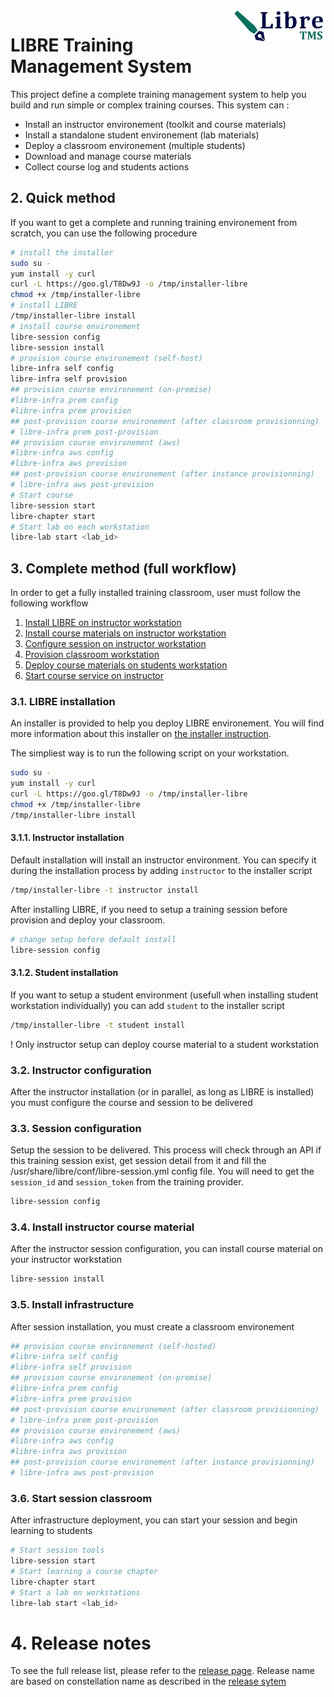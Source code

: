 <img align="right" height="50" src="https://raw.githubusercontent.com/startxfr/libre/dev/docs/assets/logo.svg?sanitize=true">

# LIBRE Training Management System

This project define a complete training management system to help you build and run simple
or complex training courses. This system can :
- Install an instructor environement (toolkit and course materials)
- Install a standalone student environement (lab materials)
- Deploy a classroom environement (multiple students)
- Download and manage course materials
- Collect course log and students actions

## 2. Quick method

If you want to get a complete and running training environement from scratch, you can use the
following procedure

```bash
# install the installer
sudo su -
yum install -y curl
curl -L https://goo.gl/T8Dw9J -o /tmp/installer-libre
chmod +x /tmp/installer-libre
# install LIBRE
/tmp/installer-libre install
# install course environement
libre-session config
libre-session install
# provision course environement (self-host)
libre-infra self config
libre-infra self provision
## provision course environement (on-premise)
#libre-infra prem config
#libre-infra prem provision
## post-provision course environement (after classroom provisionning)
# libre-infra prem post-provision
## provision course environement (aws)
#libre-infra aws config
#libre-infra aws provision
## post-provision course environement (after instance provisionning)
# libre-infra aws post-provision
# Start course
libre-session start
libre-chapter start
# Start lab on each workstation
libre-lab start <lab_id>
```

## 3. Complete  method (full workflow)

In order to get a fully installed training classroom, user must follow the following
workflow

1. [Install LIBRE on instructor workstation](docs/commands/installer.md)
2. [Install course materials on instructor workstation](docs/commands/libre-repository.md)
3. [Configure session on instructor workstation](docs/commands/session-config.md)
4. [Provision classroom workstation](docs/commands/classroom-provision.md)
5. [Deploy course materials on students workstation](docs/commands/session-install.md)
6. [Start course service on instructor](docs/commands/session-start.md)


### 3.1. LIBRE installation

An installer is provided to help you deploy LIBRE environement. You will find more
information about this installer on [the installer instruction](docs/commands/installer.md).

The simpliest way is to run the following script on your workstation.

```bash
sudo su -
yum install -y curl
curl -L https://goo.gl/T8Dw9J -o /tmp/installer-libre
chmod +x /tmp/installer-libre
/tmp/installer-libre install
```

#### 3.1.1. Instructor installation

Default installation will install an instructor environment. You can specify it during the
installation process by adding `instructor` to the installer script
```bash
/tmp/installer-libre -t instructor install
```

After installing LIBRE, if you need to setup a training session before provision and deploy your classroom.

```bash
# change setup before default install
libre-session config
```

#### 3.1.2. Student installation

If you want to setup a student environment (usefull when installing student workstation
individually) you can add `student` to the installer script

```bash
/tmp/installer-libre -t student install
```

! Only instructor setup can deploy course material to a student workstation

### 3.2. Instructor configuration

After the instructor installation (or in parallel, as long as LIBRE is installed)
you must configure the course and session to be delivered

### 3.3. Session configuration

Setup the session to be delivered. This process will check through an API if this training session
exist, get session detail from it and fill the /usr/share/libre/conf/libre-session.yml config file.
You will need to get the `session_id` and `session_token` from the training provider.

```bash
libre-session config
```

### 3.4. Install instructor course material

After the instructor session configuration, you can install course material on your instructor workstation

```bash
libre-session install
```

### 3.5. Install infrastructure

After session installation, you must create a classroom environement

```bash
## provision course environement (self-hosted)
#libre-infra self config
#libre-infra self provision
## provision course environement (on-premise)
#libre-infra prem config
#libre-infra prem provision
## post-provision course environement (after classroom provisionning)
# libre-infra prem post-provision
## provision course environement (aws)
#libre-infra aws config
#libre-infra aws provision
## post-provision course environement (after instance provisionning)
# libre-infra aws post-provision
```

### 3.6. Start session classroom

After infrastructure deployment, you can start your session and begin learning to students

```bash
# Start session tools
libre-session start
# Start learning a course chapter
libre-chapter start
# Start a lab on workstations
libre-lab start <lab_id>
```

# 4. Release notes

To see the full release list, please refer to the [release page](docs/RELEASES.md). 
Release name are based on constellation name as described in the 
[release sytem](docs/RELEASES.md#release-naming-rules)
